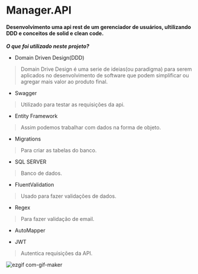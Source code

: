 # Manager.API

#### Desenvolvimento uma api rest de um gerenciador de usuários, ultilizando DDD e conceitos de solid e clean code.

***O que foi utilizado neste projeto?***

* Domain Driven Design(DDD)
> Domain Drive Design é uma serie de ideias(ou paradigma) para serem aplicados no desenvolvimento de software que podem simplificar ou agregar mais valor ao produto final.
* Swagger 
> Utilizado para testar as requisições da api.
* Entity Framework
> Assim podemos trabalhar com dados na forma de objeto.
* Migrations
> Para criar as tabelas do banco.
* SQL SERVER
> Banco de dados.
* FluentValidation
> Usado para fazer validações de dados.
* Regex
> Para fazer validação de email.
* AutoMapper

* JWT
> Autentica requisições da API.


![ezgif com-gif-maker](https://user-images.githubusercontent.com/54107302/130784905-a743b816-3398-4dcc-86c7-22e1067e8e2c.gif)

